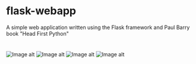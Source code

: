 # flask-webapp
A simple web application written using the Flask framework and Paul Barry book "Head First Python"
#
![Image alt](https://github.com/anton2030t/django-bboard/raw/master/01.jpg)
![Image alt](https://github.com/anton2030t/django-bboard/raw/master/02.png)
![Image alt](https://github.com/anton2030t/django-bboard/raw/master/022.png)
![Image alt](https://github.com/anton2030t/django-bboard/raw/master/03.png)

